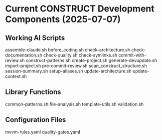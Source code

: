 # Current CONSTRUCT Development Components (2025-07-07)

## Working AI Scripts
assemble-claude.sh
before_coding.sh
check-architecture.sh
check-documentation.sh
check-quality.sh
check-symlinks.sh
commit-with-review.sh
construct-patterns.sh
create-project.sh
generate-devupdate.sh
import-project.sh
pre-commit-review.sh
scan_construct_structure.sh
session-summary.sh
setup-aliases.sh
update-architecture.sh
update-context.sh

## Library Functions
common-patterns.sh
file-analysis.sh
template-utils.sh
validation.sh

## Configuration Files
mvvm-rules.yaml
quality-gates.yaml
